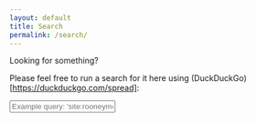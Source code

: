 ```yaml
---
layout: default
title: Search
permalink: /search/
---
```


Looking for something?

Please feel free to run a search for it here using (DuckDuckGo)[https://duckduckgo.com/spread]:

<form method="get" id="search" action="https://duckduckgo.com/">
<input type="hidden" name="sites" value="rooneymcnibnug.github.io"/>
<input class="search" type="text" name="q" maxlength="300" placeholder="Example query: 'site:rooneymcnibnug.github.io "QubesOS"'"/>
<input type="submit" value="Search" style="visibility: hidden;" /></form>
